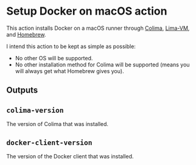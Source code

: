 # Setup Docker on macOS action

This action installs Docker on a macOS runner through [Colima], [Lima-VM], and [Homebrew].

[Colima]: https://github.com/abiosoft/colima
[Lima-VM]: https://github.com/abiosoft/colima
[Homebrew]: https://github.com/Homebrew/brew

I intend this action to be kept as simple as possible:

- No other OS will be supported.
- No other installation method for Colima will be supported (means you will always get what Homebrew gives you).

## Outputs

## `colima-version`

The version of Colima that was installed.

## `docker-client-version`

The version of the Docker client that was installed.
